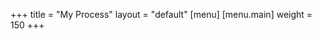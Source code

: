 +++
title = "My Process"
layout = "default"
[menu]
    [menu.main]
        weight = 150
+++


<img class="img-process" src="/img/process.jpg" alt="">

